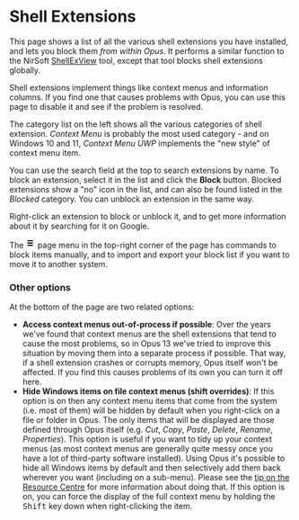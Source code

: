 # Shell Extensions

This page shows a list of all the various shell extensions you have installed, and lets you block them *from within Opus*. It performs a similar function to the NirSoft [ShellExView](https://www.nirsoft.net/utils/shexview.html) tool, except that tool blocks shell extensions globally.

Shell extensions implement things like context menus and information columns. If you find one that causes problems with Opus, you can use this page to disable it and see if the problem is resolved.

The category list on the left shows all the various categories of shell extension. *Context Menu* is probably the most used category - and on Windows 10 and 11, *Context Menu UWP* implements the "new style" of context menu item.

You can use the search field at the top to search extensions by name. To block an extension, select it in the list and click the **Block** button. Blocked extensions show a "no" icon in the list, and can also be found listed in the *Blocked* category. You can unblock an extension in the same way.

Right-click an extension to block or unblock it, and to get more information about it by searching for it on Google.

The ![](/Manual/images/media/13/prefs_menu.png) page menu in the top-right corner of the page has commands to block items manually, and to import and export your block list if you want to move it to another system.

### Other options

At the bottom of the page are two related options:

- **Access context menus out-of-process if possible**: Over the years we've found that context menus are the shell extensions that tend to cause the most problems, so in Opus 13 we've tried to improve this situation by moving them into a separate process if possible. That way, if a shell extension crashes or corrupts memory, Opus itself won't be affected. If you find this causes problems of its own you can turn it off here.
- **Hide Windows items on file context menus (shift overrides)**: If this option is on then any context menu items that come from the system (i.e. most of them) will be hidden by default when you right-click on a file or folder in Opus. The only items that will be displayed are those defined through Opus itself (e.g. *Cut*, *Copy*, *Paste*, *Delete*, *Rename*, *Properties*). This option is useful if you want to tidy up your context menus (as most context menus are generally quite messy once you have a lot of third-party software installed). Using Opus it's possible to hide all Windows items by default and then selectively add them back wherever you want (including on a sub-menu). Please see the [tip on the Resource Centre](https://resource.dopus.com/t/tip-organise-and-speed-up-context-menus/1204?u=chaoses-ib) for more information about doing that. If this option is on, you can force the display of the full context menu by holding the <kbd>Shift</kbd> key down when right-clicking the item.
